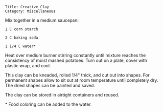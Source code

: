 ~~~ recipe-info
Title: Creative Clay
Category: Miscellaneous
~~~

Mix together in a medium saucepan:

~~~ recipe-ingredients
1 C corn starch

2 C baking soda

1 1/4 C water*
~~~

Heat over medium burner stirring constantly until mixture reaches the consistency of moist mashed
potatoes. Turn out on a plate, cover with plastic wrap, and cool.

This clay can be kneaded, rolled 1/4" thick, and cut out into shapes. For permanent shapes allow to
sit out at room temperature until completely dry. The dried shapes can be painted and saved.

The clay can be stored in airtight containers and reused.

\* Food coloring can be added to the water.
